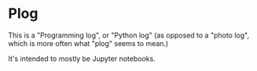 # Plog

This is a "Programming log", or "Python log" (as opposed to a
"photo log", which is more often what "plog" seems to mean.)

It's intended to mostly be Jupyter notebooks.

